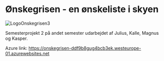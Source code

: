 # Ønskegrisen - en ønskeliste i skyen
![LogoOnskegrisen3](https://github.com/user-attachments/assets/e20cf639-8a05-4b40-beae-1c6d79cdbc43)

Semesterprojekt 2 på andet semester udarbejdet af Julius, Kalle, Magnus og Kasper.

Azure link:
https://onskegrisen-ddf9b8gug4bcb3ek.westeurope-01.azurewebsites.net
